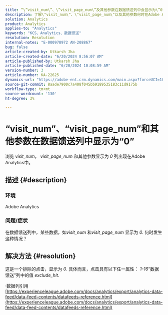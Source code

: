 ```yaml
---
title: “\”visit_num\”、\”visit_page_num\”及其他参数在数据馈送列中会显示为\”0\”
description: 了解\"visit_num\"、\"visit_page_num\"以及其他参数何时在Adobe Analytics的数据馈送列中显示为\"0\"。
solution: Analytics
product: Analytics
applies-to: "Analytics"
keywords: "KCS、Analytics、数据馈送"
resolution: Resolution
internal-notes: "E-000978972 AN-208867"
bug: false
article-created-by: Utkarsh Jha
article-created-date: "6/20/2024 8:56:07 AM"
article-published-by: Utkarsh Jha
article-published-date: "6/20/2024 10:08:59 AM"
version-number: 3
article-number: KA-22625
dynamics-url: "https://adobe-ent.crm.dynamics.com/main.aspx?forceUCI=1&pagetype=entityrecord&etn=knowledgearticle&id=04157dea-e22e-ef11-840a-00224809e160"
source-git-commit: 8aade7900c7a408f045bb9189535183c11d9175b
workflow-type: tm+mt
source-wordcount: '130'
ht-degree: 3%

---
```


# “visit_num”、“visit_page_num”和其他参数在数据馈送列中显示为“0”


浏览 *visit_num*， *visit_page_num* 和其他参数显示为 *0* 列出现在Adobe Analytics中。

## 描述 {#description}


### 环境

Adobe Analytics



### 问题/症状

在数据馈送列中，某些数据，如&#x200B;*visit_num* 和&#x200B;*visit_page_num* 显示为 *0*. 何时发生这种情况？


## 解决方法 {#resolution}


这是一个排除的点击，显示为 *0*. 具体而言，点击具有以下任一属性： *1-16*“数据馈送”列中的值 *exclude_hit*.

·数据列引用
[https://experienceleague.adobe.com/docs/analytics/export/analytics-data-feed/data-feed-contents/datafeeds-reference.html](https://experienceleague.adobe.com/docs/analytics/export/analytics-data-feed/data-feed-contents/datafeeds-reference.html)
